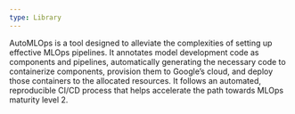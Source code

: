 ```yaml
---
type: Library
---
```


AutoMLOps is a tool designed to alleviate the complexities of setting up effective MLOps pipelines. It annotates model development code as components and pipelines, automatically generating the necessary code to containerize components, provision them to Google’s cloud, and deploy those containers to the allocated resources. It follows an automated, reproducible CI/CD process that helps accelerate the path towards MLOps maturity level 2.